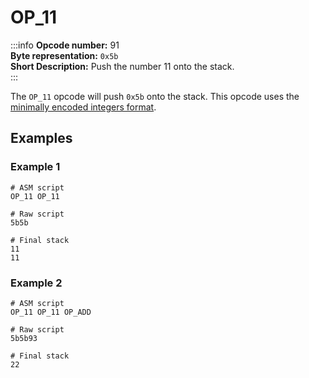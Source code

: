 # OP_11
:::info
**Opcode number:** 91  
**Byte representation:** `0x5b`  
**Short Description:** Push the number 11 onto the stack.  
:::

The `OP_11` opcode will push `0x5b` onto the stack. This opcode uses the [minimally encoded integers format](../overview/numbers.md#minimally-encoded-integers).

## Examples
### Example 1
```shell
# ASM script
OP_11 OP_11

# Raw script
5b5b

# Final stack
11
11
```

### Example 2
```shell
# ASM script
OP_11 OP_11 OP_ADD

# Raw script
5b5b93

# Final stack
22
```
